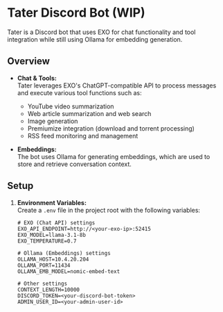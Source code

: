 # Tater Discord Bot (WIP)

Tater is a Discord bot that uses EXO for chat functionality and tool integration while still using Ollama for embedding generation.

## Overview

- **Chat & Tools:**  
  Tater leverages EXO's ChatGPT-compatible API to process messages and execute various tool functions such as:
  - YouTube video summarization
  - Web article summarization and web search
  - Image generation
  - Premiumize integration (download and torrent processing)
  - RSS feed monitoring and management

- **Embeddings:**  
  The bot uses Ollama for generating embeddings, which are used to store and retrieve conversation context.

## Setup

1. **Environment Variables:**  
   Create a `.env` file in the project root with the following variables:

   ```dotenv
   # EXO (Chat API) settings
   EXO_API_ENDPOINT=http://<your-exo-ip>:52415
   EXO_MODEL=llama-3.1-8b
   EXO_TEMPERATURE=0.7

   # Ollama (Embeddings) settings
   OLLAMA_HOST=10.4.20.204
   OLLAMA_PORT=11434
   OLLAMA_EMB_MODEL=nomic-embed-text

   # Other settings
   CONTEXT_LENGTH=10000
   DISCORD_TOKEN=<your-discord-bot-token>
   ADMIN_USER_ID=<your-admin-user-id>
```
